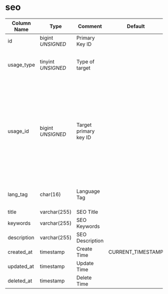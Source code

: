 # seo

| Column Name | Type | Comment | Default | Null | Remark |
| --- | --- | --- | --- | --- | --- |
| id | bigint *UNSIGNED* | Primary Key ID | | NO | Auto Increment |
| usage_type | tinyint *UNSIGNED* | Type of target |  | NO | 1.User / 2.Group / 3.Hashtag / 4.Post / 5.Comment |
| usage_id | bigint *UNSIGNED* | Target primary key ID |  | NO | 1.Related field `users->id`<br>2.Related field `groups->id`<br>3.Related field `hashtags->id`<br>4.Related field `posts->id`<br>5.Related field `comments->id` |
| lang_tag | char(16) | Language Tag |  | NO | Refer to "[Multilingual Uniqueness Logic](../../extensions/multilingual.md)" |
| title | varchar(255) | SEO Title |  | YES |  |
| keywords | varchar(255) | SEO Keywords |  | YES |  |
| description | varchar(255) | SEO Description |  | YES |  |
| created_at | timestamp | Create Time | CURRENT_TIMESTAMP | NO |  |
| updated_at | timestamp | Update Time |  | YES |  |
| deleted_at | timestamp | Delete Time |  | YES |  |
